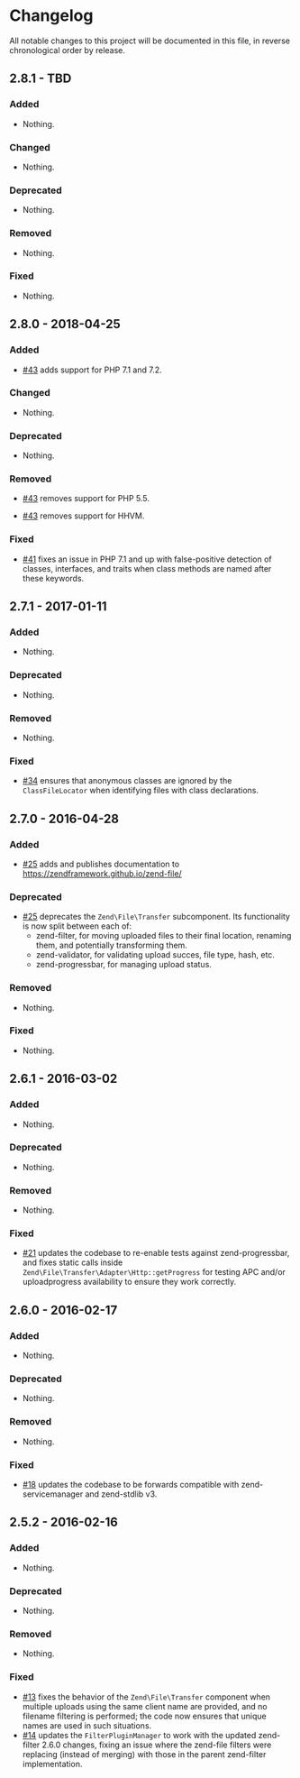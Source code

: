 # Changelog

All notable changes to this project will be documented in this file, in reverse chronological order by release.

## 2.8.1 - TBD

### Added

- Nothing.

### Changed

- Nothing.

### Deprecated

- Nothing.

### Removed

- Nothing.

### Fixed

- Nothing.

## 2.8.0 - 2018-04-25

### Added

- [#43](https://github.com/zendframework/zend-file/pull/43) adds support for PHP 7.1 and 7.2.

### Changed

- Nothing.

### Deprecated

- Nothing.

### Removed

- [#43](https://github.com/zendframework/zend-file/pull/43) removes support for PHP 5.5.

- [#43](https://github.com/zendframework/zend-file/pull/43) removes support for HHVM.

### Fixed

- [#41](https://github.com/zendframework/zend-file/pull/41) fixes an issue in PHP 7.1 and up with false-positive detection of classes,
  interfaces, and traits when class methods are named after these keywords.

## 2.7.1 - 2017-01-11

### Added

- Nothing.

### Deprecated

- Nothing.

### Removed

- Nothing.

### Fixed

- [#34](https://github.com/zendframework/zend-file/pull/34) ensures that
  anonymous classes are ignored by the `ClassFileLocator` when identifying files
  with class declarations.

## 2.7.0 - 2016-04-28

### Added

- [#25](https://github.com/zendframework/zend-file/pull/25) adds and publishes
  documentation to https://zendframework.github.io/zend-file/

### Deprecated

- [#25](https://github.com/zendframework/zend-file/pull/25) deprecates the
  `Zend\File\Transfer` subcomponent. Its functionality is now split between each
  of:
  - zend-filter, for moving uploaded files to their final location, renaming
    them, and potentially transforming them.
  - zend-validator, for validating upload succes, file type, hash, etc.
  - zend-progressbar, for managing upload status.

### Removed

- Nothing.

### Fixed

- Nothing.

## 2.6.1 - 2016-03-02

### Added

- Nothing.

### Deprecated

- Nothing.

### Removed

- Nothing.

### Fixed

- [#21](https://github.com/zendframework/zend-file/pull/21) updates the codebase
  to re-enable tests against zend-progressbar, and fixes static calls inside
  `Zend\File\Transfer\Adapter\Http::getProgress` for testing APC and/or
  uploadprogress availability to ensure they work correctly.

## 2.6.0 - 2016-02-17

### Added

- Nothing.

### Deprecated

- Nothing.

### Removed

- Nothing.

### Fixed

- [#18](https://github.com/zendframework/zend-file/pull/18) updates the codebase
  to be forwards compatible with zend-servicemanager and zend-stdlib v3.

## 2.5.2 - 2016-02-16

### Added

- Nothing.

### Deprecated

- Nothing.

### Removed

- Nothing.

### Fixed

- [#13](https://github.com/zendframework/zend-file/pull/13) fixes the behavior
  of the `Zend\File\Transfer` component when multiple uploads using the same
  client name are provided, and no filename filtering is performed; the code now
  ensures that unique names are used in such situations.
- [#14](https://github.com/zendframework/zend-file/pull/14) updates the
  `FilterPluginManager` to work with the updated zend-filter 2.6.0 changes,
  fixing an issue where the zend-file filters were replacing (instead of
  merging) with those in the parent zend-filter implementation.
